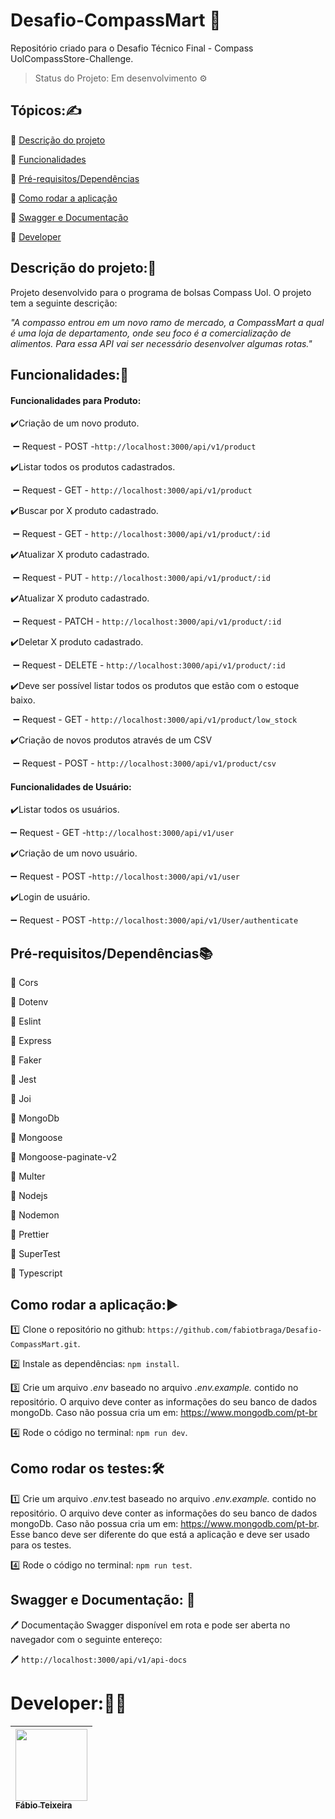 # Desafio-CompassMart :department_store:
Repositório criado para o Desafio Técnico Final - Compass UolCompassStore-Challenge.

> Status do Projeto: Em desenvolvimento :gear:

## Tópicos::writing_hand:

:small_blue_diamond: [Descrição do projeto](#descrição-do-projeto)

:small_blue_diamond: [Funcionalidades](#funcionalidades)

:small_blue_diamond: [Pré-requisitos/Dependências](#pré-requisitos/Dependências)

:small_blue_diamond: [Como rodar a aplicação](#como-rodar-a-aplicação)

:small_blue_diamond: [Swagger e Documentação](#swagger-e-documentação)

:small_blue_diamond: [Developer](#Developer)



## Descrição do projeto::memo:

Projeto desenvolvido para o programa de bolsas Compass Uol. O projeto tem a seguinte descrição:

*"A compasso entrou em um novo ramo de mercado, a CompassMart a qual é uma loja de departamento, onde seu foco é a comercialização de alimentos. Para essa API vai ser necessário desenvolver algumas rotas."*

## Funcionalidades::wrench:

#### Funcionalidades para Produto:

:heavy_check_mark:Criação de um novo produto.

​	 :heavy_minus_sign:  Request - POST -`http://localhost:3000/api/v1/product`

:heavy_check_mark:Listar todos os produtos cadastrados.

​	:heavy_minus_sign: Request - GET - `http://localhost:3000/api/v1/product`

:heavy_check_mark:Buscar por X produto cadastrado.

​	:heavy_minus_sign: Request - GET - `http://localhost:3000/api/v1/product/:id`

:heavy_check_mark:Atualizar X produto cadastrado.

​	:heavy_minus_sign: Request - PUT - `http://localhost:3000/api/v1/product/:id`

:heavy_check_mark:Atualizar X produto cadastrado.

​	:heavy_minus_sign: Request - PATCH - `http://localhost:3000/api/v1/product/:id`

:heavy_check_mark:Deletar X produto cadastrado.

​	:heavy_minus_sign: Request - DELETE - `http://localhost:3000/api/v1/product/:id`

:heavy_check_mark:Deve ser possível listar todos os produtos que estão com o estoque baixo.

​	:heavy_minus_sign: Request - GET - `http://localhost:3000/api/v1/product/low_stock`

:heavy_check_mark:Criação de novos produtos através de um CSV

​	:heavy_minus_sign: Request - POST - `http://localhost:3000/api/v1/product/csv`

#### Funcionalidades de Usuário:

:heavy_check_mark:Listar todos os usuários.

:heavy_minus_sign:  Request - GET -`http://localhost:3000/api/v1/user`

:heavy_check_mark:Criação de um novo usuário.

:heavy_minus_sign:  Request - POST -`http://localhost:3000/api/v1/user`

:heavy_check_mark:Login de usuário.

:heavy_minus_sign:  Request - POST -`http://localhost:3000/api/v1/User/authenticate`

## Pré-requisitos/Dependências:books:

:green_book: Cors

:green_book: Dotenv

:green_book: Eslint

:green_book: Express

:green_book: Faker

:green_book: Jest

:green_book: Joi

:green_book: MongoDb

:green_book: Mongoose

:green_book: Mongoose-paginate-v2

:green_book: Multer

:green_book: Nodejs

:green_book: Nodemon

:green_book: Prettier

:green_book: SuperTest

:green_book: Typescript

## Como rodar a aplicação::arrow_forward:

:one: Clone o repositório no github: `https://github.com/fabiotbraga/Desafio-CompassMart.git`.

:two: Instale as dependências: `npm install`.

:three: Crie um arquivo *.env* baseado no arquivo *.env.example.* contido no repositório. O arquivo deve conter as informações do seu banco de dados mongoDb. Caso não possua cria um em: https://www.mongodb.com/pt-br

:four: Rode o código no terminal: `npm run dev`.

## Como rodar os testes::hammer_and_wrench:

:one: Crie um arquivo *.env*.test baseado no arquivo *.env.example.* contido no repositório. O arquivo deve conter as informações do seu banco de dados mongoDb. Caso não possua cria um em: https://www.mongodb.com/pt-br. Esse banco deve ser diferente do que está a aplicação e deve ser usado para os testes.

:four: Rode o código no terminal: `npm run test`.

## Swagger e Documentação: :book:

:pen: Documentação Swagger disponível em rota e pode ser aberta no navegador com o seguinte entereço:

:pen: `http://localhost:3000/api/v1/api-docs`

# Developer::man_technologist:

| [<img src="https://avatars.githubusercontent.com/u/86860928?s=400&u=3a60af35e718b5627adfb0b572e2d40a813275e9&v=4" width=115 > <br> <sub> Fábio Teixeira </sub>](https://github.com/fabiotbraga) |
| :----------------------------------------------------------- |



